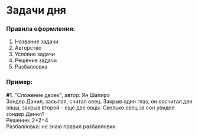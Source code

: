 # Задачи дня 
### Правила оформления: 
  1) Название задачи
  2) Авторство
  3) Условие задачи 
  4) Решение задачи 
  5) Разбалловка


### Пример: 

**#1**. "Сложение двоек", автор: Ян Шапиро <br />
Зондер Данил, засыпая, считал овец. Закрыв один глаз, он сосчитал две овцы, закрыв второй - еще две овцы. Сколько овец за сон увидел зондер Данил? <br />
Решение: 2+2=4 <br />
Разбалловка: не знаю правил разбалловки


 
